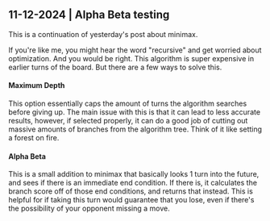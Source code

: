 ## 11-12-2024 | Alpha Beta testing

This is a continuation of yesterday's post about minimax.

If you're like me, you might hear the word "recursive" and get worried about optimization. And you would be right.
This algorithm is super expensive in earlier turns of the board. But there are a few ways to solve this.

#### Maximum Depth

This option essentially caps the amount of turns the algorithm searches before giving up. The main issue with this is that
it can lead to less accurate results, however, if selected properly, it can do a good job of cutting out massive amounts of
branches from the algorithm tree. Think of it like setting a forest on fire.

#### Alpha Beta

This is a small addition to minimax that basically looks 1 turn into the future, and sees if there is an immediate end condition.
If there is, it calculates the branch score off of those end conditions, and returns that instead. This is helpful for if taking
this turn would guarantee that you lose, even if there's the possibility of your opponent missing a move.